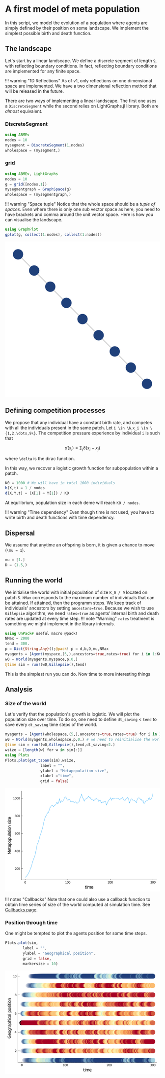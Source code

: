 # A first model of meta population

In this script, we model the evolution of a population where agents are simply defined by their position on some landscape. We implement the simplest possible birth and death function.

## The landscape
Let's start by a linear landscape. We define a discrete segment of length `9`, with reflecting boundary conditions. In fact, reflecting boundary conditions are implemented for any finite space.

!!! warning "1D Reflections"
    As of v1, only reflections on one dimensional space are implemented. We have a two dimensional reflection method that will be released in the future.

There are two ways of implementing a linear landscape. The first one uses a `DiscreteSegment` while the second relies on LightGraphs.jl library. Both are *almost* equivalent.

### DiscreteSegment
```julia
using ABMEv
nodes = 10
mysegment = DiscreteSegment(1,nodes)
wholespace = (mysegment,)
```

### grid
```julia
using ABMEv, LightGraphs
nodes = 10
g = grid([nodes,1])
mysegmentgraph = GraphSpace(g)
wholespace = (mysegmentgraph,)
```
!!! warning "Space tuple"
    Notice that the whole space should be a *tuple of spaces*. Even where there is only one sub vector space as here, you need to have brackets and comma around the unit vector space.
Here is how you can visualise the landscape.

```julia
using GraphPlot
gplot(g, collect(1:nodes), collect(1:nodes))
```
![delta_comp_pos](../assets/tutorials/line.png)

## Defining competition processes
We propose that any individual have a constant birth rate, and competes with all the individuals present in the same patch. Let ``i \in \N``,``x_i \in \{1,2,\dots,9\}``.
The competition pressure experience by individual ``i`` is such that

```math
d(x_i) = \sum_j \delta(x_i-x_j)
```
where ``\delta`` is the dirac function.

In this way, we recover a logistic growth function for subpopulation within a patch.

```julia
K0 = 1000 # We will have in total 1000 individuals
b(X,t) = 1 / nodes
d(X,Y,t) = (X[1] ≈ Y[1]) / K0
```
At equilibrium, population size in each deme will reach `K0 / nodes`.

!!! warning "Time dependency"
    Even though time is not used, you have to write birth and death functions with time dependency.

## Dispersal
We assume that anytime an offspring is born, it is given a chance to move (`\mu = 1`).
```julia
mu = [1.]
D = (1.5,)
```
## Running the world
We initialise the world with initial population of size ``K_0 / 9`` located on patch `5`. `NMax` corresponds to the maximum number of individuals that can be attained. If attained, then the programm stops.
We keep track of individuals' ancestors by setting `ancestors=true`. Because we wish to use `Gillepsie` algorithm, we need `rates=true` as agents' internal birth and death rates are updated at every time step.
!!! note "Warning"
    `rates` treatment is something we might implement in the library internals.

```julia
using UnPack# useful macro @pack!
NMax = 2000
tend = 300.
p = Dict{String,Any}();@pack! p = d,b,D,mu,NMax
myagents = [Agent(myspace,(5,),ancestors=true,rates=true) for i in 1:K0/nodes]
w0 = World(myagents,myspace,p,0.)
@time sim = run!(w0,Gillepsie(),tend)
```
This is the simplest run you can do. Now time to more interesting things

## Analysis

### Size of the world
Let's verify that the population's growth is logistic. We will plot the population size over time.
To do so, one need to define `dt_saving` < `tend` to save every `dt_saving` time steps of the world.

```julia
myagents = [Agent(wholespace,(5,),ancestors=true,rates=true) for i in 1:K0/nodes]
w0 = World(myagents,wholespace,p,0.) # we need to reinitialise the world
@time sim = run!(w0,Gillepsie(),tend,dt_saving=2.)
wsize = [length(w) for w in sim[:]]
using Plots
Plots.plot(get_tspan(sim),wsize,
                label = "",
                ylabel = "Metapopulation size",
                xlabel ="time",
                grid = false)
```
![](../assets/tutorials/delta_comp_wsize.png)


!!! notes "Callbacks"
    Note that one could also use a callback function to obtain time series of size of the world computed at simulation time. See [Callbacks page](../manual/callbacks.md).

### Position through time

One might be tempted to plot the agents position for some time steps.

```julia
Plots.plot(sim,
        label = "",
        ylabel = "Geographical position",
        grid = false,
        markersize = 10)
```
![delta_comp_pos](../assets/tutorials/delta_comp_pos.png)
